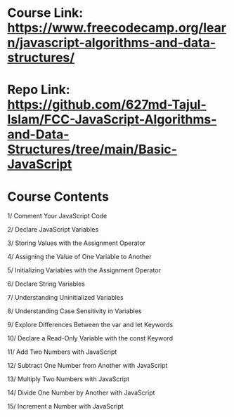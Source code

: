 # Course Link: https://www.freecodecamp.org/learn/javascript-algorithms-and-data-structures/

# Repo Link: https://github.com/627md-Tajul-Islam/FCC-JavaScript-Algorithms-and-Data-Structures/tree/main/Basic-JavaScript

# Course Contents
1/ Comment Your JavaScript Code

2/ Declare JavaScript Variables

3/ Storing Values with the Assignment Operator

4/ Assigning the Value of One Variable to Another

5/ Initializing Variables with the Assignment Operator

6/ Declare String Variables

7/ Understanding Uninitialized Variables

8/ Understanding Case Sensitivity in Variables

9/ Explore Differences Between the var and let Keywords

10/ Declare a Read-Only Variable with the const Keyword

11/ Add Two Numbers with JavaScript

12/ Subtract One Number from Another with JavaScript

13/ Multiply Two Numbers with JavaScript

14/ Divide One Number by Another with JavaScript

15/ Increment a Number with JavaScript